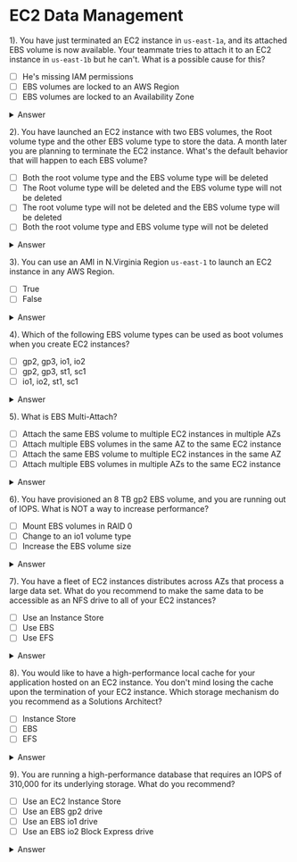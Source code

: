 # EC2 Data Management

1). You have just terminated an EC2 instance in `us-east-1a`, and its attached EBS volume is now available. Your teammate
tries to attach it to an EC2 instance in `us-east-1b` but he can't. What is a possible cause for this?
- [ ] He's missing IAM permissions
- [ ] EBS volumes are locked to an AWS Region
- [ ] EBS volumes are locked to an Availability Zone

<details><summary>Answer</summary>
<p>
  EBS volumes are locked to an Availability Zone
</p>
</details>

2). You have launched an EC2 instance with two EBS volumes, the Root volume type and the other EBS volume type to store
the data. A month later you are planning to terminate the EC2 instance. What's the default behavior that will happen to each EBS volume?
- [ ] Both the root volume type and the EBS volume type will be deleted
- [ ] The Root volume type will be deleted and the EBS volume type will not be deleted
- [ ] The root volume type will not be deleted and the EBS volume type will be deleted
- [ ] Both the root volume type and EBS volume type will not be deleted

<details><summary>Answer</summary>
<p>
  The Root volume type will be deleted and the EBS volume type will not be deleted
</p>
<p>
  By default, the Root volume type will be deleted as its Delete On Termination attribute is checked by default. Any other
  EBS volume types will not be deleted as its Delete On Termination attribute is disabled by default.
</p>
</details>

3). You can use an AMI in N.Virginia Region `us-east-1` to launch an EC2 instance in any AWS Region.
- [ ] True
- [ ] False

<details><summary>Answer</summary>
<p>
  False
</p>
<p>
  AMIs are built for a specific AWS Region, they're unique for each AWS Region. You can't launch an EC2 instance using an
  AMI in another AWS Region, but you can copy the AMI to the target AWS Region and then use it to create your EC2 instances.
</p>
</details>

4). Which of the following EBS volume types can be used as boot volumes when you create EC2 instances?
- [ ] gp2, gp3, io1, io2
- [ ] gp2, gp3, st1, sc1
- [ ] io1, io2, st1, sc1

<details><summary>Answer</summary>
<p>
  gp2, gp3, io1, io2
</p>
</details>

5). What is EBS Multi-Attach?
- [ ] Attach the same EBS volume to multiple EC2 instances in multiple AZs
- [ ] Attach multiple EBS volumes in the same AZ to the same EC2 instance
- [ ] Attach the same EBS volume to multiple EC2 instances in the same AZ
- [ ] Attach multiple EBS volumes in multiple AZs to the same EC2 instance

<details><summary>Answer</summary>
<p>
  Attach the same EBS volume to multiple EC2 instances in the same AZ
</p>
</details>

6). You have provisioned an 8 TB gp2 EBS volume, and you are running out of IOPS. What is NOT a way to increase performance?
- [ ] Mount EBS volumes in RAID 0
- [ ] Change to an io1 volume type 
- [ ] Increase the EBS volume size

<details><summary>Answer</summary>
<p>
  Increase the EBS volume size
</p>
<p>
  EBS IOPS peaks at 16,000 IOPS or equivalent 5334 GB
</p>
</details>

7). You have a fleet of EC2 instances distributes across AZs that process a large data set. What do you recommend to make
the same data to be accessible as an NFS drive to all of your EC2 instances?
- [ ] Use an Instance Store
- [ ] Use EBS
- [ ] Use EFS

<details><summary>Answer</summary>
<p>
  Use EFS
</p>
</details>

8). You would like to have a high-performance local cache for your application hosted on an EC2 instance. You don't mind
losing the cache upon the termination of your EC2 instance. Which storage mechanism do you recommend as a Solutions Architect?
- [ ] Instance Store
- [ ] EBS
- [ ] EFS

<details><summary>Answer</summary>
<p>
  Instance Store
</p>
<p>
  EC2 Instance Store provides the best disk I/O performance
</p>
</details>

9). You are running a high-performance database that requires an IOPS of 310,000 for its underlying storage. What do you recommend?
- [ ] Use an EC2 Instance Store
- [ ] Use an EBS gp2 drive
- [ ] Use an EBS io1 drive
- [ ] Use an EBS io2 Block Express drive

<details><summary>Answer</summary>
<p>
  Use an EC2 Instance Store
</p>
<p>
  You can run a database on an EC2 instance that uses an Instance Store, but you'll have a problem that the data will be
  lost if the EC2 instance is stopped (it can be restarted without problems). One solution is that you can set up a replication
  mechanism on another EC2 instance with an Instance Store to have a standby copy. Another solution is to set up backup
  mechanisms for your data. It's all up to you how you want to set up your architecture to validate your requirements.
  In this use case, it's around IOPS, so we have to choose an EC2 Instance Store.
</p>
</details>
